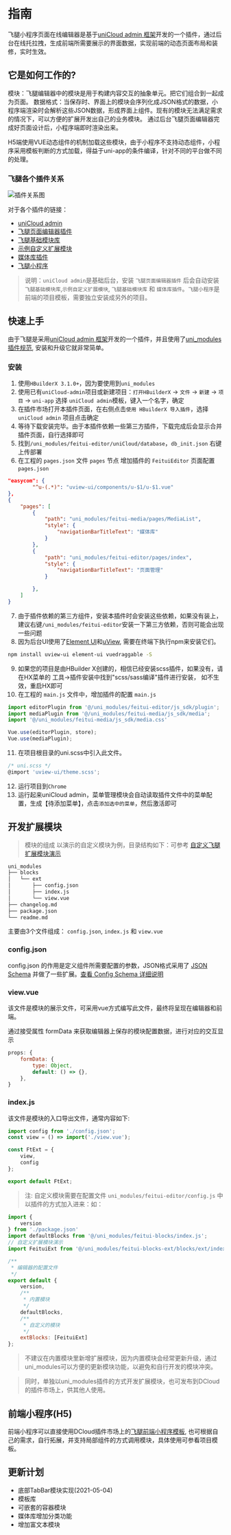 # 指南
飞腿小程序页面在线编辑器是基于[uniCloud admin 框架](https://uniapp.dcloud.io/uniCloud/admin)开发的一个插件，通过后台在线托拉拽，生成前端所需要展示的界面数据，实现前端的动态页面布局和装修，实时生效。

## 它是如何工作的?
模块：飞腿编辑器中的模块是用于构建内容交互的抽象单元。把它们组合到一起成为页面。
数据格式：当保存时、界面上的模块会序列化成JSON格式的数据，小程序端渲染时会解析这些JSON数据，形成界面上组件。现有的模块无法满足需求的情况下，可以方便的扩展开发出自己的业务模块。
通过后台飞腿页面编辑器完成好页面设计后，小程序端即时渲染出来。

H5端使用VUE动态组件的机制加载这些模块，由于小程序不支持动态组件，小程序采用模板判断的方式加载，得益于uni-app的条件编译，针对不同的平台做不同的处理。

### 飞腿各个插件关系
![插件关系图](https://7463-tcb-t7majhaj7f9deq783e55e-4b6d42-1305631837.tcb.qcloud.la/feitui/feitui-editor.png)

对于各个插件的链接：
* [uniCloud admin](https://ext.dcloud.net.cn/plugin?id=3268)
* [飞腿页面编辑器插件](https://ext.dcloud.net.cn/plugin?id=4877)
* [飞腿基础模块库](https://ext.dcloud.net.cn/plugin?id=4864)
* [示例自定义扩展模块](https://ext.dcloud.net.cn/plugin?id=4865)
* [媒体库插件](https://ext.dcloud.net.cn/plugin?id=4756)
* [飞腿小程序](https://ext.dcloud.net.cn/plugin?id=4879)

> 说明：`uniCloud admin`是基础后台，安装 `飞腿页面编辑器插件` 后会自动安装 `飞腿基础模块库`,`示例自定义扩展模块`, `飞腿基础模块库` 和 `媒体库插件`。`飞腿小程序`是前端的项目模板，需要独立安装成另外的项目。

## 快速上手
由于飞腿是采用[uniCloud admin 框架](https://uniapp.dcloud.io/uniCloud/admin)开发的一个插件，并且使用了[uni_modules插件规范](https://uniapp.dcloud.io/uni_modules), 安装和升级它就非常简单。

### 安装
1. 使用`HBuilderX 3.1.0+`，因为要使用到`uni_modules`
2. 使用已有`uniCloud-admin`项目或新建项目：`打开HBuilderX` -> `文件` -> `新建` -> `项目` -> `uni-app` 选择 `uniCloud admin`模板，键入一个名字，确定
3. 在插件市场打开本插件页面，在右侧点击`使用 HBuilderX 导入插件`，选择 `uniCloud admin` 项目点击确定
4. 等待下载安装完毕。由于本插件依赖一些第三方插件，下载完成后会显示合并插件页面，自行选择即可
5. 找到`/uni_modules/feitui-editor/uniCloud/database`，`db_init.json` 右键上传部署
6. 在工程的 `pages.json` 文件 `pages` 节点 增加插件的 `FeituiEditor` 页面配置
`pages.json`

```json
"easycom": {
        "^u-(.*)": "uview-ui/components/u-$1/u-$1.vue"
},
{
	"pages": [
        {
            "path": "uni_modules/feitui-media/pages/MediaList",
            "style": {
                "navigationBarTitleText": "媒体库"
            }
        },
		{
            "path": "uni_modules/feitui-editor/pages/index",
            "style": {
                "navigationBarTitleText": "页面管理"
            }

        },
	]
}
```
7. 由于插件依赖的第三方组件，安装本插件时会安装这些依赖，如果没有装上，建议右键`/uni_modules/feitui-editor`安装一下第三方依赖，否则可能会出现一些问题
8. 因为后台UI使用了[Element UI](https://element.eleme.cn/#/zh-CN)和[uView](https://uviewui.com/), 需要在终端下执行npm来安装它们。
```sh
npm install uview-ui element-ui vuedraggable -S
```
9. 如果您的项目是由HBuilder X创建的，相信已经安装scss插件，如果没有，请在HX菜单的 工具->插件安装中找到"scss/sass编译"插件进行安装， 如不生效，重启HX即可
10.  在工程的 `main.js` 文件中，增加插件的配置
`main.js`

```js
import editorPlugin from '@/uni_modules/feitui-editor/js_sdk/plugin';
import mediaPlugin from '@/uni_modules/feitui-media/js_sdk/media';
import '@/uni_modules/feitui-media/js_sdk/media.css'

Vue.use(editorPlugin, store);
Vue.use(mediaPlugin);
```
11. 在项目根目录的uni.scss中引入此文件。
```js
/* uni.scss */
@import 'uview-ui/theme.scss';
```
12. 运行项目到`Chrome`
13. 运行起来uniCloud admin，菜单管理模块会自动读取插件文件中的菜单配置，生成【待添加菜单】，点击`添加选中的菜单`，然后激活即可

## 开发扩展模块
> 模块的组成
以演示的自定义模块为例，目录结构如下：可参考 [自定义飞腿扩展模块演示](https://ext.dcloud.net.cn/plugin?id=4865)
```sh
uni_modules
├── blocks
│   └── ext
│       ├── config.json
│       ├── index.js
│       └── view.vue
├── changelog.md
├── package.json
└── readme.md
```
主要由3个文件组成： `config.json`, `index.js` 和 `view.vue`
### config.json
config.json 的作用是定义组件所需要配置的参数，JSON格式采用了 [JSON Schema](https://json-schema.org/) 并做了一些扩展。[查看 Config Schema 详细说明](/schema/)

### view.vue
该文件是模块的展示文件，可采用vue方式编写此文件，最终将呈现在编辑器和前端。

通过接受属性 formData 来获取编辑器上保存的模块配置数据，进行对应的交互显示

```js
props: {
    formData: {
        type: Object,
        default: () => {},
    },
}
```

### index.js
该文件是模块的入口导出文件，通常内容如下:
```js
import config from './config.json';
const view = () => import('./view.vue');

const FtExt = {
    view,
    config
};

export default FtExt;
```

> 注: 自定义模块需要在配置文件 `uni_modules/feitui-editor/config.js` 中以插件的方式加入进来：如：

```js
import {
    version
} from './package.json'
import defaultBlocks from '@/uni_modules/feitui-blocks/index.js';
// 自定义扩展模块演示
import FeituiExt from '@/uni_modules/feitui-blocks-ext/blocks/ext/index.js';

/**
 * 编辑器的配置文件
 */
export default {
    version,
    /**
     * 内置模块
     */
    defaultBlocks,
    /**
     * 自定义的模块
     */
    extBlocks: [FeituiExt]
};
```

> 不建议在内置模块里新增扩展模块，因为内置模块会经常更新升级，通过uni_modules可以方便的更新模块功能，以避免和自行开发的模块冲突。


> 同时，单独以uni_modules插件的方式开发扩展模块，也可发布到DCloud的插件市场上，供其他人使用。


## 前端小程序(H5)
前端小程序可以直接使用DCloud插件市场上的[飞腿前端小程序模板](https://ext.dcloud.net.cn/plugin?id=4879), 也可根据自己的需求，自行拓展，并支持局部组件的方式调用模块，具体使用可参看项目模板。

## 更新计划
+ <el-checkbox :value="true">底部TabBar模块实现(2021-05-04)</el-checkbox> 
+ <el-checkbox :value="false">模板库</el-checkbox> 
+ <el-checkbox :value="false">可嵌套的容器模块</el-checkbox> 
+ <el-checkbox :value="false">媒体库增加分类功能</el-checkbox> 
+ <el-checkbox :value="false">增加富文本模块</el-checkbox> 
